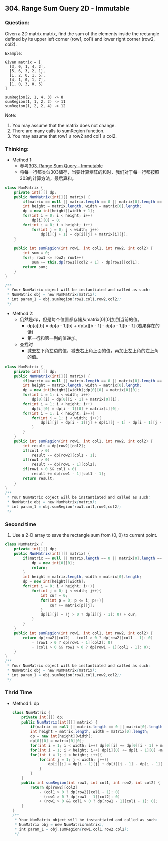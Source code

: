 ## 304. Range Sum Query 2D - Immutable

### Question:
Given a 2D matrix matrix, find the sum of the elements inside the rectangle defined by its upper left corner (row1, col1) and lower right corner (row2, col2).

```
Example:

Given matrix = [
  [3, 0, 1, 4, 2],
  [5, 6, 3, 2, 1],
  [1, 2, 0, 1, 5],
  [4, 1, 0, 1, 7],
  [1, 0, 3, 0, 5]
]

sumRegion(2, 1, 4, 3) -> 8
sumRegion(1, 1, 2, 2) -> 11
sumRegion(1, 2, 2, 4) -> 12
```

Note:
1. You may assume that the matrix does not change.
2. There are many calls to sumRegion function.
3. You may assume that row1 ≤ row2 and col1 ≤ col2.



### Thinking:
* Method 1:
	* 参考[303. Range Sum Query - Immutable](https://github.com/Seanforfun/Algorithm/blob/master/leetcode/303.%20Range%20Sum%20Query%20-%20Immutable.md)
	* 将每一行都类似303储存，当要计算矩阵的和时，我们对于每一行都按照303的计算方法，最后算和。

```Java
class NumMatrix {
    private int[][] dp;
    public NumMatrix(int[][] matrix) {
        if(matrix == null || matrix.length == 0 || matrix[0].length == 0) return;
        int height = matrix.length, width = matrix[0].length;
        dp = new int[height][width + 1];
        for(int i = 0; i < height; i++)
            dp[i][0] = 0;
        for(int i = 0; i < height; i++)
            for(int j = 0; j < width; j++)
                dp[i][j + 1] = dp[i][j] + matrix[i][j];
    }

    public int sumRegion(int row1, int col1, int row2, int col2) {
        int sum = 0;
        for(; row1 <= row2; row1++)
            sum += this.dp[row1][col2 + 1] - dp[row1][col1];
        return sum;
    }
}

/**
 * Your NumMatrix object will be instantiated and called as such:
 * NumMatrix obj = new NumMatrix(matrix);
 * int param_1 = obj.sumRegion(row1,col1,row2,col2);
 */
```

* Method 2:
	* 仍然是dp，但是每个位置都存储从matrix[0][0]加到当前的值。
		* dp[a][b] = dp[a - 1][b] + dp[a][b - 1] - dp[a - 1][b - 1] (若果存在的话)
		* 第一行和第一列的值递加。
	* 查找时
		* 减去左下角左边的值，减去右上角上面的值，再加上左上角的左上角的值。

```Java
class NumMatrix {
    private int[][] dp;
    public NumMatrix(int[][] matrix) {
        if(matrix == null || matrix.length == 0 || matrix[0].length == 0) return;
        int height = matrix.length, width = matrix[0].length;
        dp = new int[height][width];dp[0][0] = matrix[0][0];
        for(int i = 1; i < width; i++)
            dp[0][i] = dp[0][i - 1] + matrix[0][i];
        for(int i = 1; i < height; i++)
            dp[i][0] = dp[i - 1][0] + matrix[i][0];
        for(int i = 1; i < height; i++){
            for(int j = 1; j < width; j++){
                dp[i][j] = dp[i - 1][j] + dp[i][j - 1] - dp[i - 1][j - 1] + matrix[i][j];
            }
        }
    }
    public int sumRegion(int row1, int col1, int row2, int col2) {
        int result = dp[row2][col2];
        if(col1 > 0)
            result -= dp[row2][col1 - 1];
        if(row1 > 0)
            result -= dp[row1 - 1][col2];
        if(row1 > 0 && col1 > 0)
            result += dp[row1 - 1][col1 - 1];
        return result;
    }
}
/**
 * Your NumMatrix object will be instantiated and called as such:
 * NumMatrix obj = new NumMatrix(matrix);
 * int param_1 = obj.sumRegion(row1,col1,row2,col2);
 */
```

### Second time
1. Use a 2-D array to save the rectangle sum from (0, 0) to current point.
```Java
class NumMatrix {
    private int[][] dp;
    public NumMatrix(int[][] matrix) {
        if(matrix == null || matrix.length == 0 || matrix[0].length == 0){
            dp = new int[0][0];
            return;
        }
        int height = matrix.length, width = matrix[0].length;
        dp = new int[height][width];
        for(int i = 0; i < height; i++){
            for(int j = 0; j < width; j++){
                int cur = 0;
                for(int p = 0; p <= i; p++){
                    cur += matrix[p][j];
                }
                dp[i][j] = (j > 0 ? dp[i][j - 1]: 0) + cur;
            }
        }
    }    
    public int sumRegion(int row1, int col1, int row2, int col2) {
        return dp[row2][col2] - (col1 > 0 ? dp[row2][col1 - 1]: 0)
            - (row1 > 0 ? dp[row1 - 1][col2]: 0)
            + (col1 > 0 && row1 > 0 ? dp[row1 - 1][col1 - 1]: 0);
    }
}
/**
 * Your NumMatrix object will be instantiated and called as such:
 * NumMatrix obj = new NumMatrix(matrix);
 * int param_1 = obj.sumRegion(row1,col1,row2,col2);
 */
```

### Thrid Time
* Method 1: dp
	```Java
	class NumMatrix {
		private int[][] dp;
		public NumMatrix(int[][] matrix) {
			if(matrix == null || matrix.length == 0 || matrix[0].length == 0) return;
			int height = matrix.length, width = matrix[0].length;
			dp = new int[height][width];
			dp[0][0] = matrix[0][0];
			for(int i = 1; i < width; i++) dp[0][i] += dp[0][i - 1] + matrix[0][i];
			for(int i = 1; i < height; i++) dp[i][0] += dp[i - 1][0] +matrix[i][0];
			for(int i = 1; i < height; i++){
				for(int j = 1; j < width; j++){
					dp[i][j] = dp[i - 1][j] + dp[i][j - 1] - dp[i - 1][j - 1] + matrix[i][j];
				}
			}
		}
		public int sumRegion(int row1, int col1, int row2, int col2) {
			return dp[row2][col2]
				- (col1 > 0 ? dp[row2][col1 - 1]: 0)
				- (row1 > 0 ? dp[row1 - 1][col2]: 0)
				+ (row1 > 0 && col1 > 0 ? dp[row1 - 1][col1 - 1]: 0);
		}
	}
	/**
	 * Your NumMatrix object will be instantiated and called as such:
	 * NumMatrix obj = new NumMatrix(matrix);
	 * int param_1 = obj.sumRegion(row1,col1,row2,col2);
	 */
	```